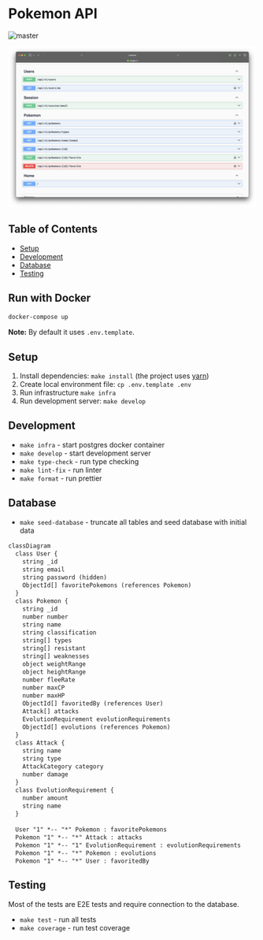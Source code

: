 # Pokemon API

![master](https://github.com/developer239/pokemon-rest-mongo/actions/workflows/api-ci.yml/badge.svg)

![preview](./preview.png)

## Table of Contents

- [Setup](#setup)
- [Development](#development)
- [Database](#database)
- [Testing](#testing)

## Run with Docker

```bash
docker-compose up
```

**Note:** By default it uses `.env.template`.

## Setup

1. Install dependencies: `make install` (the project uses [yarn](https://github.com/yarnpkg))
2. Create local environment file: `cp .env.template .env`
3. Run infrastructure `make infra`
4. Run development server: `make develop`

## Development

- `make infra` - start postgres docker container
- `make develop` - start development server
- `make type-check` - run type checking
- `make lint-fix` - run linter
- `make format` - run prettier

## Database

- `make seed-database` - truncate all tables and seed database with initial data

```mermaid
classDiagram
  class User {
    string _id
    string email
    string password (hidden)
    ObjectId[] favoritePokemons (references Pokemon)
  }
  class Pokemon {
    string _id
    number number
    string name
    string classification
    string[] types
    string[] resistant
    string[] weaknesses
    object weightRange
    object heightRange
    number fleeRate
    number maxCP
    number maxHP
    ObjectId[] favoritedBy (references User)
    Attack[] attacks
    EvolutionRequirement evolutionRequirements
    ObjectId[] evolutions (references Pokemon)
  }
  class Attack {
    string name
    string type
    AttackCategory category
    number damage
  }
  class EvolutionRequirement {
    number amount
    string name
  }

  User "1" *-- "*" Pokemon : favoritePokemons
  Pokemon "1" *-- "*" Attack : attacks
  Pokemon "1" *-- "1" EvolutionRequirement : evolutionRequirements
  Pokemon "1" *-- "*" Pokemon : evolutions
  Pokemon "1" *-- "*" User : favoritedBy
```

## Testing

Most of the tests are E2E tests and require connection to the database.

- `make test` - run all tests
- `make coverage` - run test coverage
